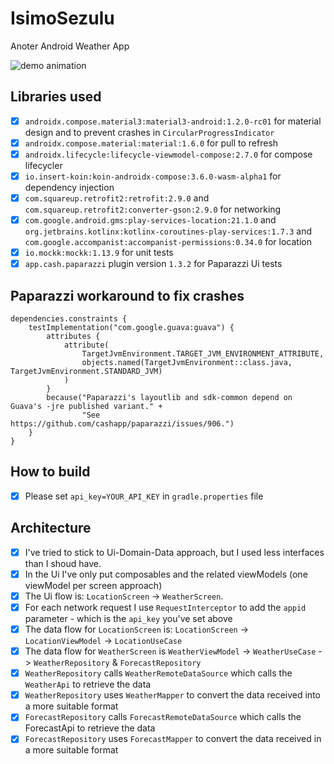 # IsimoSezulu
Anoter Android Weather App

![demo animation](untitled.gif)

## Libraries used
 - [x] `androidx.compose.material3:material3-android:1.2.0-rc01` for material design and to prevent crashes in `CircularProgressIndicator`
 - [x] `androidx.compose.material:material:1.6.0` for pull to refresh
 - [x] `androidx.lifecycle:lifecycle-viewmodel-compose:2.7.0` for compose lifecycler
 - [x] `io.insert-koin:koin-androidx-compose:3.6.0-wasm-alpha1` for dependency injection
 - [x] `com.squareup.retrofit2:retrofit:2.9.0` and `com.squareup.retrofit2:converter-gson:2.9.0` for networking
 - [x] `com.google.android.gms:play-services-location:21.1.0` and `org.jetbrains.kotlinx:kotlinx-coroutines-play-services:1.7.3` and `com.google.accompanist:accompanist-permissions:0.34.0` for location
 - [x] `io.mockk:mockk:1.13.9` for unit tests
 - [x] `app.cash.paparazzi` plugin version `1.3.2` for Paparazzi Ui tests

## Paparazzi workaround to fix crashes
```
dependencies.constraints {
    testImplementation("com.google.guava:guava") {
        attributes {
            attribute(
                TargetJvmEnvironment.TARGET_JVM_ENVIRONMENT_ATTRIBUTE,
                objects.named(TargetJvmEnvironment::class.java, TargetJvmEnvironment.STANDARD_JVM)
            )
        }
        because("Paparazzi's layoutlib and sdk-common depend on Guava's -jre published variant." +
                "See https://github.com/cashapp/paparazzi/issues/906.")
    }
}
```

## How to build
- [x] Please set `api_key=YOUR_API_KEY` in `gradle.properties` file

## Architecture
- [x] I've tried to stick to Ui-Domain-Data approach, but I used less interfaces than I shoud have.
- [x] In the Ui I've only put composables and the related viewModels (one viewModel per screen approach)
- [x] The Ui flow is: `LocationScreen` -> `WeatherScreen`.
- [x] For each network request I use `RequestInterceptor` to add the `appid` parameter - which is the `api_key` you've set above 
- [x] The data flow for `LocationScreen` is: `LocationScreen` -> `LocationViewModel` -> `LocationUseCase`
- [x] The data flow for `WeatherScreen` is `WeatherViewModel` -> `WeatherUseCase` -> `WeatherRepository` & `ForecastRepository`
- [x] `WeatherRepository` calls `WeatherRemoteDataSource` which calls the `WeatherApi` to retrieve the data
- [x] `WeatherRepository` uses `WeatherMapper` to convert the data received into a more suitable format
- [x] `ForecastRepository` calls `ForecastRemoteDataSource` which calls the ForecastApi to retrieve the data
- [x] `ForecastRepository` uses `ForecastMapper` to convert the data received in a more suitable format
